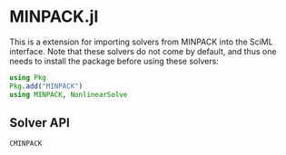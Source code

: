 # MINPACK.jl

This is a extension for importing solvers from MINPACK into the SciML interface. Note that
these solvers do not come by default, and thus one needs to install the package before using
these solvers:

```julia
using Pkg
Pkg.add("MINPACK")
using MINPACK, NonlinearSolve
```

## Solver API

```@docs
CMINPACK
```
